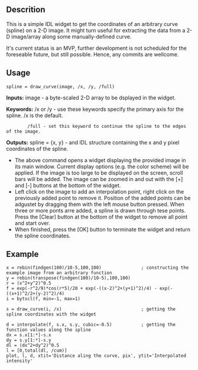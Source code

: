 ## Descrition

This is a simple IDL widget to get the coordinates of an arbitrary curve (spline) on a 2-D image.
It might turn useful for extracting the data from a 2-D image/array along some manually-defined curve.

It's current status is an MVP, further development is not scheduled for the foreseable future, but still possible.
Hence, any commits are wellcome.


## Usage

```
spline = draw_curve(image, /x, /y, /full)
```

**Inputs:**
image - a byte-scaled 2-D array to be dsplayed in the widget.

**Keywords:**
/x or /y - use these keywords specify the primary axis for the spline. /x is the default.

            /full - set this keyword to continue the spline to the edges of the image.

**Outputs:**
spline = {x, y} - and IDL structure containing the x and y pixel coordinates of the spline.

- The above command opens a widget displaying the provided image in its main window.
Current display options (e.g. the color scheme) will be applied.
If the image is too large to be displayed on the screen, scroll bars will be added.
The image can be zoomed in and out with the [+] and [-] buttons at the bottom of the widget.
- Left click on the image to add an interpolation point, right click on the previously added point to remove it.
Position of the added points can be adgustet by dragging them with the left mouse button pressed.
When three or more ponts arre added, a spline is drawn through tese points.
Press the [Clear] button at the bottom of the widget to remove all point and start over.
- When finished, press the [OK] button to terminate the widget and return the spline coordinates.


## Example
```
x = rebin(findgen(100)/10-5,100,100)               ; constructing the example image from an arbitrary function
y = rebin(transpose(findgen(100)/10-5),100,100)
r = (x^2+y^2)^0.5
f = exp(-r^2/9)*cos(r*5)/20 + exp(-((x-2)^2+(y+1)^2)/4) - exp(-((x+1)^2/2+(y-2)^2)/4) 
i = bytscl(f, min=-1, max=1)

s = draw_curve(i, /x)                              ; getting the spline coordinates with the widget

d = interpolate(f, s.x, s.y, cubic=-0.5)           ; getting the function values along the spline
dx = s.x[1:*]-s.x
dy = s.y[1:*]-s.y
dl = (dx^2+dy^2)^0.5
l = [0,total(dl, /cum)]
plot, l, d, xtit='Distance aling the curve, pix', ytit='Interpolated intensity'
```
